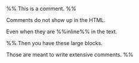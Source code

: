%% This is a comment. %%

Comments do not show up in the HTML.

Even when they are %%inline%% in the text.

%%
Then you have these large blocks.

Those are meant to write extensive comments.
%%
